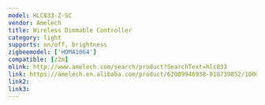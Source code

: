 ```yaml
---
model: HLC833-Z-SC
vendor: Amelech
title: Wireless Dimmable Controller
category: light
supports: on/off, brightness
zigbeemodel: ['HOMA1064']
compatible: [z2m]
mlink: http://www.amelech.com/search/product?SearchText=hlc833
link: https://amelech.en.alibaba.com/product/62089946938-810739852/100meter_IP65_1_10V_energy_saving_smart_wireless_lighting_remote_control_outdoor_led_garden_lights.html
link2: 
link3: 
---
```

